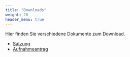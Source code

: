 ```yaml
---
title: "Downloads"
weight: 20
header_menu: true
---
```


Hier finden Sie verschiedene Dokumente zum Download.

- [Satzung](/downloads/Satzung-v1.1.pdf)
- [Aufnahmeantrag](/downloads/DFV-UT-Aufnahmeantrag.pdf)
